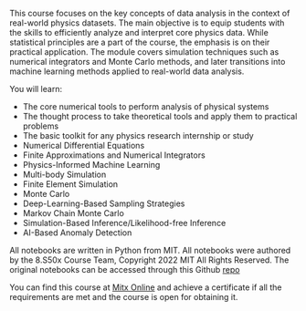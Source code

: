 This course focuses on the key concepts of data analysis in the context of real-world physics datasets. The main objective is to equip students with the skills to efficiently analyze and interpret core physics data. While statistical principles are a part of the course, the emphasis is on their practical application. The module covers simulation techniques such as numerical integrators and Monte Carlo methods, and later transitions into machine learning methods applied to real-world data analysis.

You will learn:

- The core numerical tools to perform analysis of physical systems
- The thought process to take theoretical tools and apply them to practical problems
- The basic toolkit for any physics research internship or study
- Numerical Differential Equations
- Finite Approximations and Numerical Integrators
- Physics-Informed Machine Learning
- Multi-body Simulation
- Finite Element Simulation
- Monte Carlo
- Deep-Learning-Based Sampling Strategies
- Markov Chain Monte Carlo
- Simulation-Based Inference/Likelihood-free Inference
- AI-Based Anomaly Detection

All notebooks are written in Python from MIT. All notebooks were authored by the 8.S50x Course Team, Copyright 2022 MIT All Rights Reserved. The original notebooks can be accessed through this Github [repo](https://github.com/mitx-8s50/nb_LEARNER/tree/main) 


You can find this course at [Mitx Online](https://mitxonline.mit.edu/) and achieve a certificate if all the requirements are met and the course is open for obtaining it.

